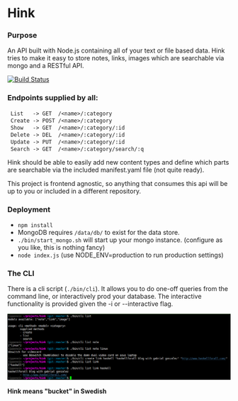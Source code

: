 Hink
====

### Purpose
An API built with Node.js containing all of your text or file
based data.  Hink tries to make it easy to store notes, links, images which are
searchable via mongo and a RESTful API.

[![Build Status](https://travis-ci.org/tippenein/hink.png?branch=master)](https://travis-ci.org/tippenein/hink)

### Endpoints supplied by all:
```
 List   -> GET  /<name>/:category
 Create -> POST /<name>/:category
 Show   -> GET  /<name>/:category/:id
 Delete -> DEL  /<name>/:category/:id
 Update -> PUT  /<name>/:category/:id
 Search -> GET  /<name>/:category/search/:q
```

Hink should be able to easily add new content types and define which parts are
searchable via the included manifest.yaml file (not quite ready).

This project is frontend agnostic, so anything that consumes this api will be up
to you or included in a different repository.

### Deployment

- `npm install`
- MongoDB requires `/data/db/` to exist for the data store.
- `./bin/start_mongo.sh` will start up your mongo instance. (configure as you
  like, this is nothing fancy)
- `node index.js` (use NODE_ENV=production to run production settings)

### The CLI
There is a cli script (`./bin/cli`). It allows you to do one-off queries from
the command line, or interactively prod your database. The interactive
functionality is provided given the -i or --interactive flag.

![Simple cli functionality](cli-screeny.png)

__Hink means "bucket" in Swedish__
